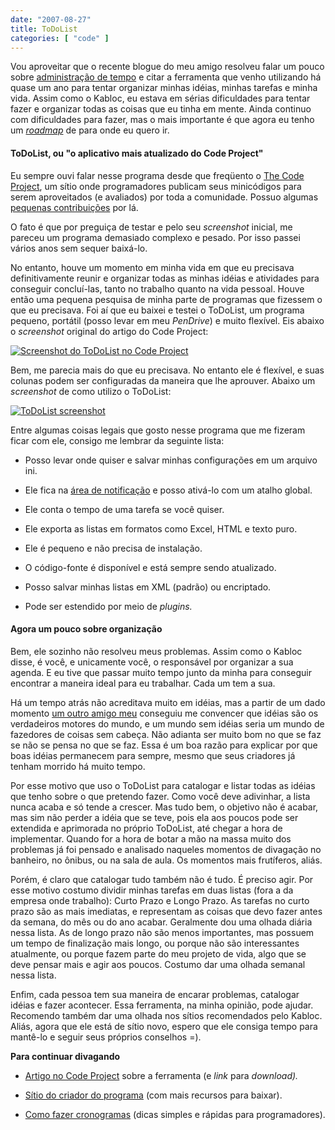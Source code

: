 ```yaml
---
date: "2007-08-27"
title: ToDoList
categories: [ "code" ]
---
```

Vou aproveitar que o recente blogue do meu amigo resolveu falar um pouco sobre [administração de tempo](http://www.kabloc.com.br/2007/08/24/estou-sem-tempo/) e citar a ferramenta que venho utilizando há quase um ano para tentar organizar minhas idéias, minhas tarefas e minha vida. Assim como o Kabloc, eu estava em sérias dificuldades para tentar fazer e organizar todas as coisas que eu tinha em mente. Ainda continuo com dificuldades para fazer, mas o mais importante é que agora eu tenho um [_roadmap_](http://en.wikipedia.org/wiki/Technology_roadmap) de para onde eu quero ir.

#### ToDoList, ou "o aplicativo mais atualizado do Code Project"

Eu sempre ouvi falar nesse programa desde que freqüento o [The Code Project](http://www.codeproject.com), um sítio onde programadores publicam seus minicódigos para serem aproveitados (e avaliados) por toda a comunidade. Possuo algumas [pequenas contribuições](http://www.codeproject.com/script/articles/list_articles.asp?userid=108248) por lá.

O fato é que por preguiça de testar e pelo seu _screenshot_ inicial, me pareceu um programa demasiado complexo e pesado. Por isso passei vários anos sem sequer baixá-lo.

No entanto, houve um momento em minha vida em que eu precisava definitivamente reunir e organizar todas as minhas idéias e atividades para conseguir concluí-las, tanto no trabalho quanto na vida pessoal. Houve então uma pequena pesquisa de minha parte de programas que fizessem o que eu precisava. Foi aí que eu baixei e testei o ToDoList, um programa pequeno, portátil (posso levar em meu _PenDrive_) e muito flexível. Eis abaixo o _screenshot_ original do artigo do Code Project:

[![Screenshot do ToDoList no Code Project](http://www.codeproject.com/tools/ToDoList2/todolist.png)](http://www.codeproject.com/tools/ToDoList2/todolist.png)

Bem, me parecia mais do que eu precisava. No entanto ele é flexível, e suas colunas podem ser configuradas da maneira que lhe aprouver. Abaixo um _screenshot_ de como utilizo o ToDoList:

[![ToDoList screenshot](http://i.imgur.com/6fFXwLM.png)](/images/todolist.png)

Entre algumas coisas legais que gosto nesse programa que me fizeram ficar com ele, consigo me lembrar da seguinte lista:

	
  * Posso levar onde quiser e salvar minhas configurações em um arquivo ini.

	
  * Ele fica na [área de notificação](http://blogs.msdn.com/oldnewthing/archive/2003/09/10/54831.aspx) e posso ativá-lo com um atalho global.

	
  * Ele conta o tempo de uma tarefa se você quiser.

	
  * Ele exporta as listas em formatos como Excel, HTML e texto puro.

	
  * Ele é pequeno e não precisa de instalação.

	
  * O código-fonte é disponível e está sempre sendo atualizado.

	
  * Posso salvar minhas listas em XML (padrão) ou encriptado.

	
  * Pode ser estendido por meio de _plugins._

#### Agora um pouco sobre organização

Bem, ele sozinho não resolveu meus problemas. Assim como o Kabloc disse, é você, e unicamente você, o responsável por organizar a sua agenda. E eu tive que passar muito tempo junto da minha para conseguir encontrar a maneira ideal para eu trabalhar. Cada um tem a sua.

Há um tempo atrás não acreditava muito em idéias, mas a partir de um dado momento [um outro amigo meu](http://www.sk5.com.br) conseguiu me convencer que idéias são os verdadeiros motores do mundo, e um mundo sem idéias seria um mundo de fazedores de coisas sem cabeça. Não adianta ser muito bom no que se faz se não se pensa no que se faz. Essa é um boa razão para explicar por que boas idéias permanecem para sempre, mesmo que seus criadores já tenham morrido há muito tempo.

Por esse motivo que uso o ToDoList para catalogar e listar todas as idéias que tenho sobre o que pretendo fazer. Como você deve adivinhar, a lista nunca acaba e só tende a crescer. Mas tudo bem, o objetivo não é acabar, mas sim não perder a idéia que se teve, pois ela aos poucos pode ser extendida e aprimorada no próprio ToDoList, até chegar a hora de implementar. Quando for a hora de botar a mão na massa muito dos problemas já foi pensado e analisado naqueles momentos de divagação no banheiro, no ônibus, ou na sala de aula. Os momentos mais frutíferos, aliás.

Porém, é claro que catalogar tudo também não é tudo. É preciso agir. Por esse motivo costumo dividir minhas tarefas em duas listas (fora a da empresa onde trabalho): Curto Prazo e Longo Prazo. As tarefas no curto prazo são as mais imediatas, e representam as coisas que devo fazer antes da semana, do mês ou do ano acabar. Geralmente dou uma olhada diária nessa lista. As de longo prazo não são menos importantes, mas possuem um tempo de finalização mais longo, ou porque não são interessantes atualmente, ou porque fazem parte do meu projeto de vida, algo que se deve pensar mais e agir aos poucos. Costumo dar uma olhada semanal nessa lista.

Enfim, cada pessoa tem sua maneira de encarar problemas, catalogar idéias e fazer acontecer. Essa ferramenta, na minha opinião, pode ajudar. Recomendo também dar uma olhada nos sítios recomendados pelo Kabloc. Aliás, agora que ele está de sítio novo, espero que ele consiga tempo para mantê-lo e seguir seus próprios conselhos =).

**Para continuar divagando**

	
  * [Artigo no Code Project](http://www.codeproject.com/tools/todolist2.asp) sobre a ferramenta (e _link_ para _download)._

	
  * [Sítio do criador do programa](http://www.abstractspoon.com/) (com mais recursos para baixar).

	
  * [Como fazer cronogramas](http://www.caloni.com.br/cronograma) (dicas simples e rápidas para programadores).

